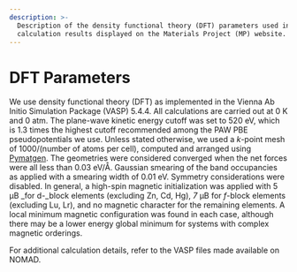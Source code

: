 ```yaml
---
description: >-
  Description of the density functional theory (DFT) parameters used in MOF
  calculation results displayed on the Materials Project (MP) website.
---
```


# DFT Parameters

We use density functional theory (DFT) as implemented in the Vienna Ab Initio Simulation Package (VASP) 5.4.4. All calculations are carried out at 0 K and 0 atm. The plane-wave kinetic energy cutoff was set to 520 eV, which is 1.3 times the highest cutoff recommended among the PAW PBE pseudopotentials we use. Unless stated otherwise, we used a _k_-point mesh of 1000/(number of atoms per cell), computed and arranged using [Pymatgen](https://pymatgen.org/pymatgen.io.vasp.inputs.html#pymatgen.io.vasp.inputs.Kpoints.automatic\_density). The geometries were considered converged when the net forces were all less than 0.03 eV/Å. Gaussian smearing of the band occupancies as applied with a smearing width of 0.01 eV. Symmetry considerations were disabled. In general, a high-spin magnetic initialization was applied with 5 µB _for d-_block elements (excluding Zn, Cd, Hg), _7_ µB for _f_-block elements (excluding Lu, Lr), and no magnetic character for the remaining elements. A local minimum magnetic configuration was found in each case, although there may be a lower energy global minimum for systems with complex magnetic orderings.

For additional calculation details, refer to the VASP files made available on NOMAD.
